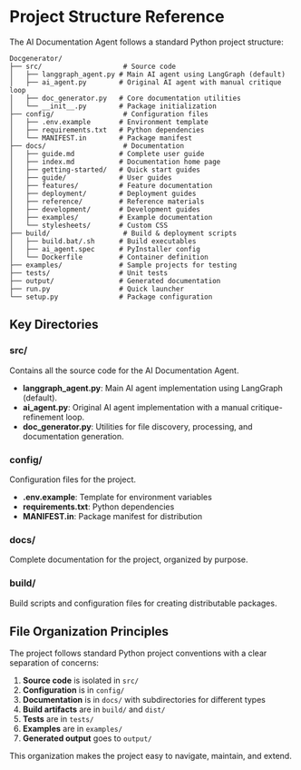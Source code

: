 # Project Structure Reference

The AI Documentation Agent follows a standard Python project structure:

```
Docgenerator/
├── src/                    # Source code
│   ├── langgraph_agent.py # Main AI agent using LangGraph (default)
│   ├── ai_agent.py        # Original AI agent with manual critique loop
│   ├── doc_generator.py   # Core documentation utilities
│   └── __init__.py        # Package initialization
├── config/                 # Configuration files
│   ├── .env.example       # Environment template
│   ├── requirements.txt   # Python dependencies
│   └── MANIFEST.in        # Package manifest
├── docs/                   # Documentation
│   ├── guide.md           # Complete user guide
│   ├── index.md           # Documentation home page
│   ├── getting-started/   # Quick start guides
│   ├── guide/             # User guides
│   ├── features/          # Feature documentation
│   ├── deployment/        # Deployment guides
│   ├── reference/         # Reference materials
│   ├── development/       # Development guides
│   ├── examples/          # Example documentation
│   └── stylesheets/       # Custom CSS
├── build/                  # Build & deployment scripts
│   ├── build.bat/.sh      # Build executables
│   ├── ai_agent.spec      # PyInstaller config
│   └── Dockerfile         # Container definition
├── examples/              # Sample projects for testing
├── tests/                 # Unit tests
├── output/                # Generated documentation
├── run.py                 # Quick launcher
└── setup.py               # Package configuration
```

## Key Directories

### src/
Contains all the source code for the AI Documentation Agent.

- **langgraph_agent.py**: Main AI agent implementation using LangGraph (default).
- **ai_agent.py**: Original AI agent implementation with a manual critique-refinement loop.
- **doc_generator.py**: Utilities for file discovery, processing, and documentation generation.

### config/
Configuration files for the project.

- **.env.example**: Template for environment variables
- **requirements.txt**: Python dependencies
- **MANIFEST.in**: Package manifest for distribution

### docs/
Complete documentation for the project, organized by purpose.

### build/
Build scripts and configuration files for creating distributable packages.

## File Organization Principles

The project follows standard Python project conventions with a clear separation of concerns:

1. **Source code** is isolated in `src/`
2. **Configuration** is in `config/`
3. **Documentation** is in `docs/` with subdirectories for different types
4. **Build artifacts** are in `build/` and `dist/`
5. **Tests** are in `tests/`
6. **Examples** are in `examples/`
7. **Generated output** goes to `output/`

This organization makes the project easy to navigate, maintain, and extend.
